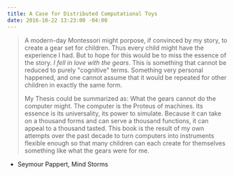 ```yaml
---
title: A Case for Distributed Computational Toys
date: 2016-10-22 13:23:00 -04:00
---
```


> A modern-day Montessori might porpose, if convinced by my story, to create a gear set for children. Thus every child might have the experience I had. But to hope for this would be to miss the essence of the story. *I fell in love with the gears*. This is something that cannot be reduced to purely "cognitive" terms. Something very personal happened, and one cannot assume that it would be repeated for other children in exactly the same form.
>
> My Thesis could be summarized as: What the gears cannot do the computer might. The computer is the Proteus of machines. Its essence is its universality, its power to simulate. Because it can take on a thousand forms and can serve a thousand functions, it can appeal to a thousand tasted. This book is the result of my own attempts over the past decade to turn computers into instruments flexible enough so that many children can each create for themselves something like what the gears were for me.

- Seymour Pappert, Mind Storms